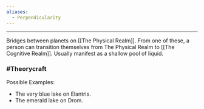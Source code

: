 ```yaml
---
aliases:
  - Perpendicularity
---
```


---
Bridges between planets on [[The Physical Realm]]. From one of these, a person can transition themselves from The Physical Realm to [[The Cognitive Realm]]. Usually manifest as a shallow pool of liquid.

### #Theorycraft 
Possible Examples:
- The very blue lake on Elantris.
- The emerald lake on Drom.